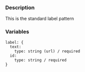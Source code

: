### Description
This is the standard label pattern


### Variables
~~~
label: {
  text:
    type: string (url) / required
  id: 
    type: string / required
}
~~~
